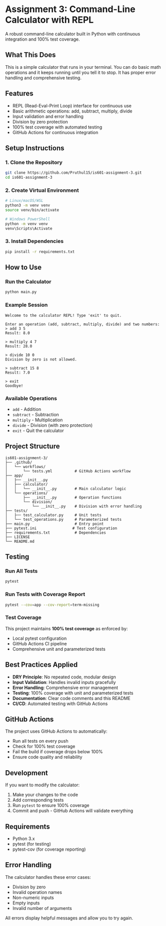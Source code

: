 # Assignment 3: Command-Line Calculator with REPL

A robust command-line calculator built in Python with continuous integration and 100% test coverage.

## What This Does

This is a simple calculator that runs in your terminal. You can do basic math operations and it keeps running until you tell it to stop. It has proper error handling and comprehensive testing.

## Features

- REPL (Read-Eval-Print Loop) interface for continuous use
- Basic arithmetic operations: add, subtract, multiply, divide
- Input validation and error handling
- Division by zero protection
- 100% test coverage with automated testing
- GitHub Actions for continuous integration

## Setup Instructions

### 1. Clone the Repository
```bash
git clone https://github.com/Pruthul15/is601-assignment-3.git
cd is601-assignment-3
```

### 2. Create Virtual Environment
```bash
# Linux/macOS/WSL
python3 -m venv venv
source venv/bin/activate

# Windows PowerShell
python -m venv venv
venv\Scripts\Activate
```

### 3. Install Dependencies
```bash
pip install -r requirements.txt
```

## How to Use

### Run the Calculator
```bash
python main.py
```

### Example Session
```
Welcome to the calculator REPL! Type 'exit' to quit.

Enter an operation (add, subtract, multiply, divide) and two numbers:
> add 3 5
Result: 8.0

> multiply 4 7
Result: 28.0

> divide 10 0
Division by zero is not allowed.

> subtract 15 8
Result: 7.0

> exit
Goodbye!
```

### Available Operations
- `add` - Addition
- `subtract` - Subtraction  
- `multiply` - Multiplication
- `divide` - Division (with zero protection)
- `exit` - Quit the calculator

## Project Structure

```
is601-assignment-3/
├── .github/
│   └── workflows/
│       └── tests.yml          # GitHub Actions workflow
├── app/
│   ├── __init__.py
│   ├── calculator/
│   │   └── __init__.py        # Main calculator logic
│   └── operations/
│       ├── __init__.py        # Operation functions
│       └── division/
│           └── __init__.py    # Division with error handling
├── tests/
│   ├── test_calculator.py     # Unit tests
│   └── test_operations.py     # Parameterized tests
├── main.py                    # Entry point
├── pytest.ini                # Test configuration
├── requirements.txt           # Dependencies
├── LICENSE
└── README.md
```

## Testing

### Run All Tests
```bash
pytest
```

### Run Tests with Coverage Report
```bash
pytest --cov=app --cov-report=term-missing
```

### Test Coverage
This project maintains **100% test coverage** as enforced by:
- Local pytest configuration
- GitHub Actions CI pipeline
- Comprehensive unit and parameterized tests

## Best Practices Applied

- **DRY Principle**: No repeated code, modular design
- **Input Validation**: Handles invalid inputs gracefully
- **Error Handling**: Comprehensive error management
- **Testing**: 100% coverage with unit and parameterized tests
- **Documentation**: Clear code comments and this README
- **CI/CD**: Automated testing with GitHub Actions

## GitHub Actions

The project uses GitHub Actions to automatically:
- Run all tests on every push
- Check for 100% test coverage
- Fail the build if coverage drops below 100%
- Ensure code quality and reliability

## Development

If you want to modify the calculator:

1. Make your changes to the code
2. Add corresponding tests
3. Run `pytest` to ensure 100% coverage
4. Commit and push - GitHub Actions will validate everything

## Requirements

- Python 3.x
- pytest (for testing)
- pytest-cov (for coverage reporting)

## Error Handling

The calculator handles these error cases:
- Division by zero
- Invalid operation names
- Non-numeric inputs
- Empty inputs
- Invalid number of arguments

All errors display helpful messages and allow you to try again.